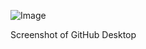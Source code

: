 ![Image](https://kjchou324.github.io/cse15l-lab-reports/images/githubDesktop.png)

Screenshot of GitHub Desktop